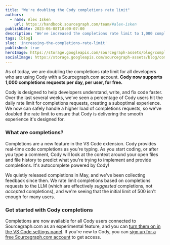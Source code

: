 ```yaml
---
title: "We're doubling the Cody completions rate limit"
authors:
  - name: Alex Isken
    url: https://handbook.sourcegraph.com/team/#alex-isken
publishDate: 2023-06-08T10:00-07:00
description: "We've increased the completions rate limit to 1,000 completions per day for Sourcegraph.com users."
tags: [blog]
slug: 'increasing-the-completions-rate-limit'
published: true
heroImage: https://storage.googleapis.com/sourcegraph-assets/blog/completions-rate-limit-hero.png
socialImage: https://storage.googleapis.com/sourcegraph-assets/blog/completions-rate-limit-hero.png
---
```


As of today, we are doubling the completions rate limit for all developers who are using Cody with a Sourcegraph.com account. **Cody now supports 1,000 completions requests per day, per user, for free.**

Cody is designed to help developers understand, write, and fix code faster. Over the last several weeks, we've seen a percentage of Cody users hit the daily rate limit for completions requests, creating a suboptimal experience. We now can safely handle a higher load of completions requests, so we've doubled the rate limit to ensure that Cody is delivering the smooth experience it's designed for.

### What are completions?

Completions are a new feature in the VS Code extension. Cody provides real-time code completions as you're typing. As you start coding, or after you type a comment, Cody will look at the context around your open files and file history to predict what you're trying to implement and provide completions. It's autocomplete powered by Cody!

<YouTube
  title="Sourcegraph Cody: Inline Assist" 
  id="QV2R660Jur4"
  showTitle={false}
/>

We quietly released completions in May, and we've been collecting feedback since then. We rate limit completions based on completions requests to the LLM (which are effectively *suggested* completions, not *accepted* completions), and we're seeing that the initial limit of 500 isn't enough for many users. 

### Get started with Cody completions

Completions are now available for all Cody users connected to Sourcegraph.com as an experimental feature, and you can [turn them on in the VS Code settings panel](https://docs.sourcegraph.com/cody/completions). If you're new to Cody, you can [sign up for a free Sourcegraph.com account](https://sourcegraph.com/sign-up) to get access.
